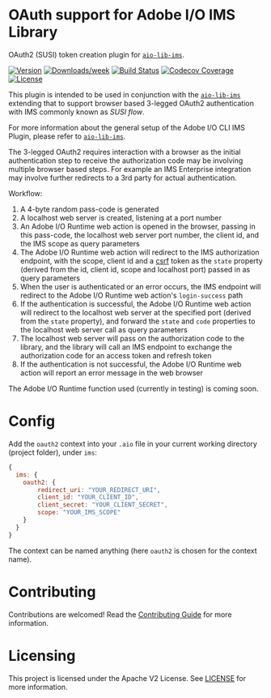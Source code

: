# OAuth support for Adobe I/O IMS Library

OAuth2 (SUSI) token creation plugin for [`aio-lib-ims`](https://github.com/adobe/aio-lib-ims).

[![Version](https://img.shields.io/npm/v/@adobe/aio-lib-ims-oauth.svg)](https://npmjs.org/package/@adobe/aio-lib-ims-oauth)
[![Downloads/week](https://img.shields.io/npm/dw/@adobe/aio-lib-ims-oauth.svg)](https://npmjs.org/package/@adobe/aio-lib-ims-oauth)
[![Build Status](https://travis-ci.com/adobe/aio-lib-ims-oauth.svg?branch=master)](https://travis-ci.com/adobe/aio-lib-ims-oauth)
[![Codecov Coverage](https://img.shields.io/codecov/c/github/adobe/aio-lib-ims-oauth/master.svg?style=flat-square)](https://codecov.io/gh/adobe/aio-lib-ims-oauth/)
[![License](https://img.shields.io/npm/l/@adobe/aio-lib-ims-oauth.svg)](https://github.com/adobe/aio-lib-ims-oauth/blob/master/package.json)


This plugin is intended to be used in conjunction with the [`aio-lib-ims`](https://github.com/adobe/aio-lib-ims) extending that to support browser based 3-legged OAuth2 authentication with IMS commonly known as _SUSI flow_.

For more information about the general setup of the Adobe I/O CLI IMS Plugin, please refer to [`aio-lib-ims`](https://github.com/adobe/aio-lib-ims).

The 3-legged OAuth2 requires interaction with a browser as the initial authentication step to receive the authorization code may be involving multiple browser based steps.
For example an IMS Enterprise integration may involve further redirects to a 3rd party for actual authentication.

Workflow:
1. A 4-byte random pass-code is generated
2. A localhost web server is created, listening at a port number
3. An Adobe I/O Runtime web action is opened in the browser, passing in this pass-code, the localhost web server port number, the client id, and the IMS scope as query parameters
3. The Adobe I/O Runtime web action will redirect to the IMS authorization endpoint, with the scope, client id and a [csrf](https://en.wikipedia.org/wiki/Cross-site_request_forgery) token as the `state` property (derived from the id, client id, scope and localhost port) passed in as query parameters
4. When the user is authenticated or an error occurs, the IMS endpoint will redirect to the Adobe I/O Runtime web action's `login-success` path
5. If the authentication is successful, the Adobe I/O Runtime web action will redirect to the localhost web server at the specified port (derived from the `state` property), and forward the `state` and `code` properties to the localhost web server call as query parameters
6. The localhost web server will pass on the authorization code to the library, and the library will call an IMS endpoint to exchange the authorization code for an access token and refresh token
7. If the authentication is not successful, the Adobe I/O Runtime web action will report an error message in the web browser

The Adobe I/O Runtime function used (currently in testing) is coming soon.

# Config 

Add the `oauth2` context into your `.aio` file in your current working directory (project folder), under `ims`:
```javascript
{
  ims: {
    oauth2: {
        redirect_uri: "YOUR_REDIRECT_URI",
        client_id: "YOUR_CLIENT_ID",
        client_secret: "YOUR_CLIENT_SECRET",
        scope: "YOUR_IMS_SCOPE"
    }
  }
}
```
The context can be named anything (here `oauth2` is chosen for the context name).


# Contributing
Contributions are welcomed! Read the [Contributing Guide](CONTRIBUTING.md) for more information.


# Licensing

This project is licensed under the Apache V2 License. See [LICENSE](LICENSE) for more information.
